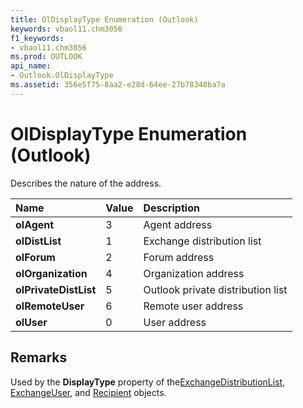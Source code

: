 ```yaml
---
title: OlDisplayType Enumeration (Outlook)
keywords: vbaol11.chm3056
f1_keywords:
- vbaol11.chm3056
ms.prod: OUTLOOK
api_name:
- Outlook.OlDisplayType
ms.assetid: 356e5f75-8aa2-e28d-64ee-27b78348ba7a
---
```



# OlDisplayType Enumeration (Outlook)

Describes the nature of the address.



|**Name**|**Value**|**Description**|
|:-----|:-----|:-----|
| **olAgent**|3|Agent address|
| **olDistList**|1|Exchange distribution list|
| **olForum**|2|Forum address|
| **olOrganization**|4|Organization address|
| **olPrivateDistList**|5|Outlook private distribution list|
| **olRemoteUser**|6|Remote user address|
| **olUser**|0|User address|

## Remarks

Used by the  **DisplayType** property of the[ExchangeDistributionList](exchangedistributionlist-object-outlook.md), [ExchangeUser](exchangeuser-object-outlook.md), and [Recipient](recipient-object-outlook.md) objects.


